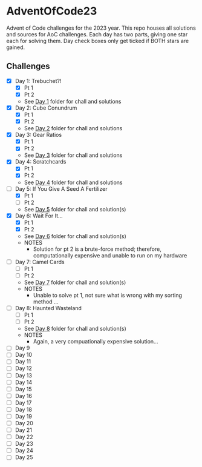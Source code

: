 # AdventOfCode23
Advent of Code challenges for the 2023 year.
This repo houses all solutions and sources for AoC challenges. 
Each day has two parts, giving one star each for solving them. 
Day check boxes only get ticked if BOTH stars are gained.

## Challenges
- [x] Day 1: Trebuchet?!
  - [x] Pt 1
  - [x] Pt 2
  - See [Day 1](https://github.com/chababster/AdventOfCode23/tree/main/day1) folder for chall and solutions
- [x] Day 2: Cube Conundrum
  - [x] Pt 1
  - [x] Pt 2
  - See [Day 2](https://github.com/chababster/AdventOfCode23/tree/main/day2) folder for chall and solutions
- [x] Day 3: Gear Ratios
  - [x] Pt 1
  - [x] Pt 2
  - See [Day 3](https://github.com/chababster/AdventOfCode23/tree/main/day3) folder for chall and solutions
- [x] Day 4: Scratchcards
  - [x] Pt 1
  - [x] Pt 2
  - See [Day 4](https://github.com/chababster/AdventOfCode23/tree/main/day4) folder for chall and solutions
- [ ] Day 5: If You Give A Seed A Fertilizer
  - [x] Pt 1
  - [ ] Pt 2
  - See [Day 5](https://github.com/chababster/AdventOfCode23/tree/main/day5) folder for chall and solution(s)
- [x] Day 6: Wait For It...
  - [x] Pt 1
  - [x] Pt 2
  - See [Day 6](https://github.com/chababster/AdventOfCode23/tree/main/day6) folder for chall and solution(s)
  - NOTES
    - Solution for pt 2 is a brute-force method; therefore, computationally expensive and unable to run on my hardware
- [ ] Day 7: Camel Cards
  - [ ] Pt 1
  - [ ] Pt 2
  - See [Day 7](https://github.com/chababster/AdventOfCode23/tree/main/day7) folder for chall and solution(s)
  - NOTES
    - Unable to solve pt 1, not sure what is wrong with my sorting method ... 
- [ ] Day 8: Haunted Wasteland
  - [ ] Pt 1
  - [ ] Pt 2
  - See [Day 8](https://github.com/chababster/AdventOfCode23/tree/main/day8) folder for chall and solution(s)
  - NOTES
    - Again, a very compuationally expensive solution... 
- [ ] Day 9
- [ ] Day 10
- [ ] Day 11
- [ ] Day 12
- [ ] Day 13
- [ ] Day 14
- [ ] Day 15
- [ ] Day 16
- [ ] Day 17
- [ ] Day 18
- [ ] Day 19
- [ ] Day 20
- [ ] Day 21
- [ ] Day 22
- [ ] Day 23
- [ ] Day 24
- [ ] Day 25
